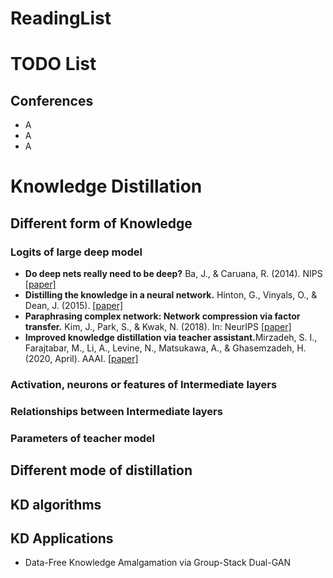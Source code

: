 # ReadingList

# TODO List

## 

## Conferences


<ul>
<li>A</li>
<li>A</li>
<li>A</li>
</ul>

# Knowledge Distillation

## Different form of Knowledge

### Logits of large deep model
<ul>
<li> <strong>Do deep nets really need to be deep?</strong> Ba, J., & Caruana, R. (2014). NIPS <a href="https://papers.nips.cc/paper/2014/file/ea8fcd92d59581717e06eb187f10666d-Paper.pdf">[paper]</a></li> 


<li> <strong>Distilling the knowledge in a neural network.</strong> Hinton, G., Vinyals, O., & Dean, J. (2015). <a href="http://www.cs.toronto.edu/~hinton/absps/distillation.pdf">[paper]</a></li>

<li><strong>Paraphrasing complex network: Network compression via factor transfer.</strong> Kim, J., Park, S., & Kwak, N. (2018). In: NeurIPS <a href="https://proceedings.neurips.cc/paper/2018/file/6d9cb7de5e8ac30bd5e8734bc96a35c1-Paper.pdf">[paper]</a></li>

<li><strong>Improved knowledge distillation via teacher assistant.</strong>Mirzadeh, S. I., Farajtabar, M., Li, A., Levine, N., Matsukawa, A., & Ghasemzadeh, H. (2020, April). AAAI. <a href="https://ojs.aaai.org/index.php/AAAI/article/view/5963">[paper]</a></li>
 
</ul>

### Activation, neurons or features of Intermediate layers


### Relationships between Intermediate layers

### Parameters of teacher model

## Different mode of distillation

## KD algorithms

## KD Applications

<ul>
<li> Data-Free Knowledge Amalgamation via Group-Stack Dual-GAN
</ul>
